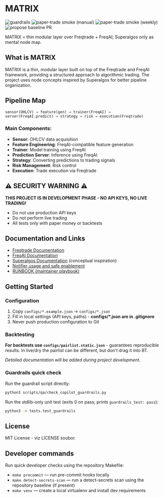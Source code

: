 # MATRIX

![guardrails](https://github.com/JosefVacha/matrix/actions/workflows/smoke-validators.yml/badge.svg)
![paper-trade smoke (manual)](https://github.com/JosefVacha/matrix/actions/workflows/paper_trade_smoke.yml/badge.svg)
![paper-trade smoke (weekly)](https://github.com/JosefVacha/matrix/actions/workflows/ci_paper_trade_smoke.yml/badge.svg)
![propose baseline PR](https://github.com/JosefVacha/matrix/actions/workflows/propose_baseline_pr.yml/badge.svg)

MATRIX = thin modular layer over Freqtrade + FreqAI; Superalgos only as mental node map.

## What is MATRIX

MATRIX is a thin, modular layer built on top of the Freqtrade and FreqAI framework, providing a structured approach to algorithmic trading. The project uses node concepts inspired by Superalgos for better pipeline organization.

## Pipeline Map

```
sensor(OHLCV) → feature(gen) → trainer(FreqAI) → server(FreqAI.predict) → strategy → risk → execution(Freqtrade)
```

### Main Components:
- **Sensor**: OHLCV data acquisition
- **Feature Engineering**: FreqAI-compatible feature generation
- **Trainer**: Model training using FreqAI
- **Prediction Server**: Inference using FreqAI
- **Strategy**: Converting predictions to trading signals
- **Risk Management**: Risk control
- **Execution**: Trade execution via Freqtrade

## ⚠️ SECURITY WARNING ⚠️

**THIS PROJECT IS IN DEVELOPMENT PHASE - NO API KEYS, NO LIVE TRADING!**

- Do not use production API keys
- Do not perform live trading
- All tests only with paper money or backtests

## Documentation and Links

- [Freqtrade Documentation](https://www.freqtrade.io/)
- [FreqAI Documentation](https://www.freqtrade.io/en/stable/freqai/)
- [Superalgos Documentation](https://superalgos.org/) (conceptual inspiration)
 - [Notifier usage and safe enablement](docs/NOTIFIER_USAGE.md)
 - [RUNBOOK (maintainer playbook)](Knowledge/RUNBOOK.md)

## Getting Started

### Configuration
1. Copy `configs/*.example.json` → `configs/*.json`
2. Fill in local settings (API keys, paths) - **configs/*.json are in .gitignore**
3. Never push production configuration to Git

### Backtesting
**For backtests use `configs/pairlist.static.json`** - guarantees reproducible results. In live/dry the pairlist can be different, but don't drag it into BT.

*Detailed documentation will be added during project development.*

### Guardrails quick check

Run the guardrail script directly:

```bash
python3 scripts/qa/check_copilot_guardrails.py
```

Run the stdlib-only unit test (exits 0 on pass; prints `guardrails_test: pass`):

```bash
python3 -m tests.test_guardrails
```

## License

MIT License - viz LICENSE soubor.

## Developer commands

Run quick developer checks using the repository Makefile:

- `make precommit` — run pre-commit hooks locally
- `make detect-secrets-scan` — run a detect-secrets scan using the repository baseline (if present)
- `make venv` — create a local virtualenv and install dev requirements
